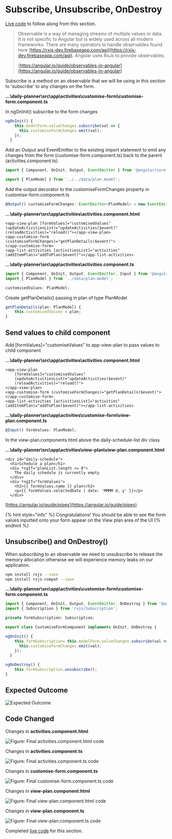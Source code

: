 # Subscribe, Unsubscribe, OnDestroy

[Live code](https://stackblitz.com/edit/s7-reactive-forms) to follow along from this section.

> Observable is a way of managing streams of multiple values or data. It is not specific to Angular but is widely used across all modern frameworks. There are many operators to handle observables found here [https://rxjs-dev.firebaseapp.com/api](https://rxjs-dev.firebaseapp.com/api). Angular uses RxJs to provide observables.
>
> [https://angular.io/guide/observables-in-angular](https://angular.io/guide/observables-in-angular)

Subscribe is a method on an observable that we will be using in this section to 'subscribe' to any changes on the form.

**...\daily-planner\src\app\activities\customise-form\customise-form.component.ts**

In ngOnInit\(\) subscribe to the form changes

```typescript
ngOnInit() {
    this.modelForm.valueChanges.subscribe(val => {
      this.customiseFormChanges.emit(val);
    });
  }
```

Add an Output and EventEmitter to the existing import statement to emit any changes from the form \(customise-form.component.ts\) back to the parent \(activities.component.ts\)

```typescript
import { Component, OnInit, Output, EventEmitter } from '@angular/core';

import { PlanModel } from '../../data/plan.model';
```

Add the output decorator to the customiseFormChanges property in customise-form.component.ts

```typescript
@Output() customiseFormChanges: EventEmitter<PlanModel> = new EventEmitter<PlanModel>();
```

**...\daily-planner\src\app\activities\activities.component.html**

```markup
<app-view-plan [formValues]="customisedValues" (updateActivitiesList)="updateActivities($event)" (reloadActivities)="reload()"></app-view-plan>
<app-customise-form 
(customiseFormChanges)="getPlanDetails($event)">
</app-customise-form>
<app-list-activities [activitiesList]="activities" (addItemPlan)="addToPlan($event)"></app-list-activities>
```

**...\daily-planner\src\app\activities\activities.component.ts**

```typescript
import { Component, OnInit, Output, EventEmitter, Input } from '@angular/core';
import { PlanModel } from '../data/plan.model';

customisedValues: PlanModel;
```

Create getPlanDetails\(\) passing in plan of type PlanModel

```typescript
getPlanDetails(plan: PlanModel) {
    this.customisedValues = plan;
}
```

## Send values to child component

Add \[formValues\]="customiseValues" to app-view-plan to pass values to child component

**...\daily-planner\src\app\activities\activities.component.html**

```markup
<app-view-plan 
    [formValues]="customisedValues" 
    (updateActivitiesList)="updateActivities($event)" 
    (reloadActivities)="reload()">
</app-view-plan>
<app-customise-form (customiseFormChanges)="getPlanDetails($event)"></app-customise-form>
<app-list-activities [activitiesList]="activities" (addItemPlan)="addToPlan($event)"></app-list-activities>
```

**...\daily-planner\src\app\activities\customise-form\view-plan.component.ts**

```typescript
@Input() formValues: PlanModel;
```

In the view-plan.components.html above the daily-schedule-list div class

**...\daily-planner\src\app\activities\view-plan\view-plan.component.html**

```markup
<div id="daily-schedule">
  <h1>Schedule a plan</h1>
  <div *ngIf="planList.length <= 0">
    The daily schedule is currently empty
  </div>
  <div *ngIf="formValues">
    <h2>{{ formValues.name }} plan</h2>
    <p>{{ formValues.selectedDate | date: 'MMMM d, y' }}</p>
  </div>
```

[https://angular.io/guide/pipes](https://angular.io/guide/pipes)

{% hint style="info" %}
Congratulations! You should be able to see the form values inputted onto your form appear on the View plan area of the UI
{% endhint %}

## Unsubscribe\(\) and OnDestroy\(\)

When subscribing to an observable we need to unsubscribe to release the memory allocation otherwise we will experience memory leaks on our application.

```bash
npm install rxjs --save
npm install rxjs-compat --save
```

**...\daily-planner\src\app\activities\customise-form\customise-form.component.ts**

```typescript
import { Component, OnInit, Output, EventEmitter, OnDestroy } from '@angular/core';
import { Subscription } from 'rxjs/Subscription';
```

```typescript
private formSubscription: Subscription;
```

```typescript
export class CustomiseFormComponent implements OnInit, OnDestroy {
```

```typescript
ngOnInit() {
    this.formSubscription= this.modelForm.valueChanges.subscribe(val => {
      this.customiseFormChanges.emit(val);
    });
  }

ngOnDestroy() {
    this.formSubscription.unsubscribe();
}
```

## Expected Outcome

![Expected Outcome](../.gitbook/assets/customiseform.PNG)

## Code Changed

Changes in **activities.component.html**

![ Figure: Final activities.component.html code](../.gitbook/assets/activitieshtml7.PNG)

Changes in **activities.component.ts** 

![Figure: Final activities.component.ts code](../.gitbook/assets/activitiests4.PNG)

Changes in **customise-form.component.ts** 

![Figure: Final customise-form.component.ts code](../.gitbook/assets/activitiests4%20%281%29.PNG)

Changes in **view-plan.component.html**

![Figure: Final view-plan.component.html code](../.gitbook/assets/viewplanhtml4.png)

Changes in **view-plan.component.ts** 

![Figure: Final view-plan.component.ts code](../.gitbook/assets/viewplants4.png)

Completed [live code](https://stackblitz.com/edit/s8-subscribe-unsubscribe-ondestroy) for this section.

